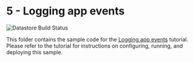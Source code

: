 # 5 - Logging app events

![Datastore Build Status][ci-badge-datastore]

[ci-badge-datastore]: https://storage.googleapis.com/nodejs-getting-started-tests-badges/5-datastore.svg

This folder contains the sample code for the [Logging app events][step-5]
tutorial. Please refer to the tutorial for instructions on configuring, running,
and deploying this sample.

[step-5]: https://cloud.google.com/nodejs/getting-started/logging-application-events